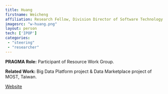```yaml
---
title: Huang
firstname: Weicheng
affiliation: Research Fellow, Division Director of Software Technology Division, NCHC
imagesrc: "w-huang.png"
layout: person
tech: ['IPOP']
categories:
 - "steering"
 - "researcher"
---
```


**PRAGMA Role:** Participant of Resource Work Group.

**Related Work:** Big Data Platform project & Data Marketplace project of MOST, Taiwan.

[Website][1]

[1]: http://www2.nchc.org.tw/~c00wei00/
